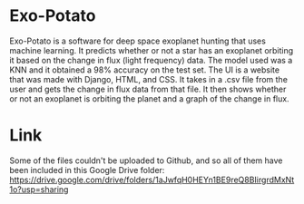 # Exo-Potato
Exo-Potato is a software for deep space exoplanet hunting that uses machine learning. It predicts whether or not a star has an exoplanet orbiting it based on the change in flux (light frequency) data. The model used was a KNN and it obtained a 98% accuracy on the test set. The UI is a website that was made with Django, HTML, and CSS. It takes in a .csv file from the user and gets the change in flux data from that file. It then shows whether or not an exoplanet is orbiting the planet and a graph of the change in flux.

# Link
Some of the files couldn't be uploaded to Github, and so all of them have been included in this Google Drive folder: https://drive.google.com/drive/folders/1aJwfqH0HEYn1BE9reQ8BIirgrdMxNt1o?usp=sharing
